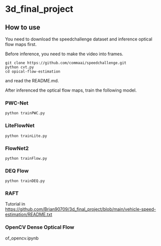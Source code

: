 # 3d_final_project

## How to use

You need to download the speedchallenge dataset and  inference optical flow maps first.

Before inference, you need to make the video into frames.
```shell
git clone https://github.com/commaai/speedchallenge.git
python cvt.py
cd opical-flow-estimation
```
and read the README.md.

After inferenced the optical flow maps, train the following model.

### PWC-Net
```shell
python trainPWC.py
```

### LiteFlowNet
```shell
python trainLite.py
```

### FlowNet2
```shell
python trainFlow.py
```

### DEQ Flow
```shell
python trainDEQ.py
```

### RAFT
Tutorial in https://github.com/Brian90709/3d_final_project/blob/main/vehicle-speed-estimation/README.txt

### OpenCV Dense Optical Flow
of_opencv.ipynb
